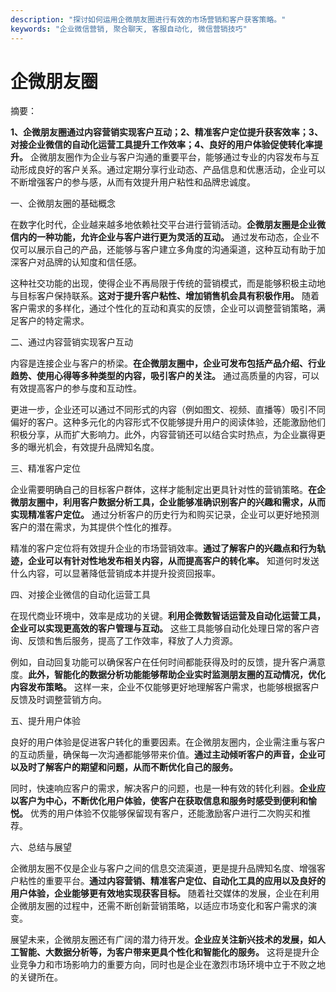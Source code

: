 ```yaml
---
description: "探讨如何运用企微朋友圈进行有效的市场营销和客户获客策略。"
keywords: "企业微信营销, 聚合聊天, 客服自动化, 微信营销技巧"
---
```

# 企微朋友圈

摘要：

**1、企微朋友圈通过内容营销实现客户互动；2、精准客户定位提升获客效率；3、对接企业微信的自动化运营工具提升工作效率；4、良好的用户体验促使转化率提升。** 企微朋友圈作为企业与客户沟通的重要平台，能够通过专业的内容发布与互动形成良好的客户关系。通过定期分享行业动态、产品信息和优惠活动，企业可以不断增强客户的参与感，从而有效提升用户粘性和品牌忠诚度。

一、企微朋友圈的基础概念

在数字化时代，企业越来越多地依赖社交平台进行营销活动。**企微朋友圈是企业微信内的一种功能，允许企业与客户进行更为灵活的互动。** 通过发布动态，企业不仅可以展示自己的产品，还能够与客户建立多角度的沟通渠道，这种互动有助于加深客户对品牌的认知度和信任感。

这种社交功能的出现，使得企业不再局限于传统的营销模式，而是能够积极主动地与目标客户保持联系。**这对于提升客户粘性、增加销售机会具有积极作用。** 随着客户需求的多样化，通过个性化的互动和真实的反馈，企业可以调整营销策略，满足客户的特定需求。

二、通过内容营销实现客户互动

内容是连接企业与客户的桥梁。**在企微朋友圈中，企业可发布包括产品介绍、行业趋势、使用心得等多种类型的内容，吸引客户的关注。** 通过高质量的内容，可以有效提高客户的参与度和互动性。

更进一步，企业还可以通过不同形式的内容（例如图文、视频、直播等）吸引不同偏好的客户。这种多元化的内容形式不仅能够提升用户的阅读体验，还能激励他们积极分享，从而扩大影响力。此外，内容营销还可以结合实时热点，为企业赢得更多的曝光机会，有效提升品牌知名度。

三、精准客户定位

企业需要明确自己的目标客户群体，这样才能制定出更具针对性的营销策略。**在企微朋友圈中，利用客户数据分析工具，企业能够准确识别客户的兴趣和需求，从而实现精准客户定位。** 通过分析客户的历史行为和购买记录，企业可以更好地预测客户的潜在需求，为其提供个性化的推荐。

精准的客户定位将有效提升企业的市场营销效率。**通过了解客户的兴趣点和行为轨迹，企业可以有针对性地发布相关内容，从而提高客户的转化率。** 知道何时发送什么内容，可以显著降低营销成本并提升投资回报率。

四、对接企业微信的自动化运营工具

在现代商业环境中，效率是成功的关键。**利用企微数智话运营及自动化运营工具，企业可以实现更高效的客户管理与互动。** 这些工具能够自动化处理日常的客户咨询、反馈和售后服务，提高了工作效率，释放了人力资源。

例如，自动回复功能可以确保客户在任何时间都能获得及时的反馈，提升客户满意度。**此外，智能化的数据分析功能能够帮助企业实时监测朋友圈的互动情况，优化内容发布策略。** 这样一来，企业不仅能够更好地理解客户需求，也能够根据客户反馈及时调整营销方向。

五、提升用户体验

良好的用户体验是促进客户转化的重要因素。在企微朋友圈内，企业需注重与客户的互动质量，确保每一次沟通都能够带来价值。**通过主动倾听客户的声音，企业可以及时了解客户的期望和问题，从而不断优化自己的服务。**

同时，快速响应客户的需求，解决客户的问题，也是一种有效的转化利器。**企业应以客户为中心，不断优化用户体验，使客户在获取信息和服务时感受到便利和愉悦。** 优秀的用户体验不仅能够保留现有客户，还能激励客户进行二次购买和推荐。

六、总结与展望

企微朋友圈不仅是企业与客户之间的信息交流渠道，更是提升品牌知名度、增强客户粘性的重要平台。**通过内容营销、精准客户定位、自动化工具的应用以及良好的用户体验，企业能够更有效地实现获客目标。** 随着社交媒体的发展，企业在利用企微朋友圈的过程中，还需不断创新营销策略，以适应市场变化和客户需求的演变。

展望未来，企微朋友圈还有广阔的潜力待开发。**企业应关注新兴技术的发展，如人工智能、大数据分析等，为客户带来更具个性化和智能化的服务。** 这将是提升企业竞争力和市场影响力的重要方向，同时也是企业在激烈市场环境中立于不败之地的关键所在。
